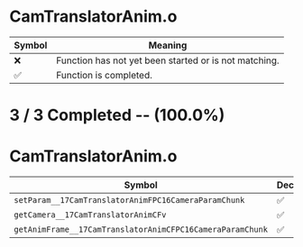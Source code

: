 # CamTranslatorAnim.o
| Symbol | Meaning 
| ------------- | ------------- 
| :x: | Function has not yet been started or is not matching. 
| :white_check_mark: | Function is completed. 


# 3 / 3 Completed -- (100.0%)
# CamTranslatorAnim.o
| Symbol | Decompiled? |
| ------------- | ------------- |
| `setParam__17CamTranslatorAnimFPC16CameraParamChunk` | :white_check_mark: |
| `getCamera__17CamTranslatorAnimCFv` | :white_check_mark: |
| `getAnimFrame__17CamTranslatorAnimCFPC16CameraParamChunk` | :white_check_mark: |
